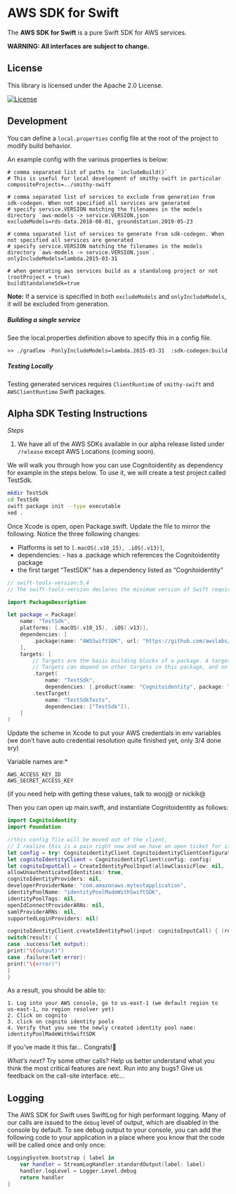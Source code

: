 # AWS SDK for Swift

The **AWS SDK for Swift** is a pure Swift SDK for AWS services.

**WARNING: All interfaces are subject to change.**

## License

This library is licensed under the Apache 2.0 License. 

[![License][apache-badge]][apache-url]

[apache-badge]: https://img.shields.io/badge/License-Apache%202.0-blue.svg
[apache-url]: LICENSE


## Development

You can define a `local.properties` config file at the root of the project to modify build behavior. 

An example config with the various properties is below:

```
# comma separated list of paths to `includeBuild()`
# This is useful for local development of smithy-swift in particular 
compositeProjects=../smithy-swift

# comma separated list of services to exclude from generation from sdk-codegen. When not specified all services are generated
# specify service.VERSION matching the filenames in the models directory `aws-models -> service.VERSION.json`
excludeModels=rds-data.2018-08-01, groundstation.2019-05-23 

# comma separated list of services to generate from sdk-codegen. When not specified all services are generated
# specify service.VERSION matching the filenames in the models directory `aws-models -> service.VERSION.json`.
onlyIncludeModels=lambda.2015-03-31

# when generating aws services build as a standalong project or not (rootProject = true)
buildStandaloneSdk=true
```

**Note:** If a service is specified in both `excludeModels` and `onlyIncludeModels`, it will be excluded from generation. 


##### Building a single service
See the local.properties definition above to specify this in a config file.

```
>> ./gradlew -PonlyIncludeModels=lambda.2015-03-31  :sdk-codegen:build
```

##### Testing Locally
Testing generated services requires `ClientRuntime` of `smithy-swift` and `AWSClientRuntime` Swift packages.

## Alpha SDK Testing Instructions
*Steps*

1. We have all of the AWS SDKs available in our alpha release listed under `/release` except AWS Locations (coming soon).

We will walk you through how you can use Cognitoidentity  as dependency for example in the steps below.  To use it, we will create a test project called TestSdk.

```bash
mkdir TestSdk
cd TestSdk
swift package init --type executable
xed .
```

Once Xcode is open, open Package.swift.  Update the file to mirror the following.  Notice the three following changes:

* Platforms is set to `[.macOS(.v10_15), .iOS(.v13)]`,
* dependencies: - has a .package which references the Cognitoidentity package
* the first target “TestSDK” has a dependency listed as “Cognitoidentity”

```swift
// swift-tools-version:5.4
// The swift-tools-version declares the minimum version of Swift required to build this package.

import PackageDescription

let package = Package(
    name: "TestSdk",
    platforms: [.macOS(.v10_15), .iOS(.v13)],
    dependencies: [
        .package(name: "AWSSwiftSDK", url: "https://github.com/awslabs/aws-sdk-swift", from: "1.0.0"),
    ],
    targets: [
        // Targets are the basic building blocks of a package. A target can define a module or a test suite.
        // Targets can depend on other targets in this package, and on products in packages this package depends on.
        .target(
            name: "TestSdk",
            dependencies: [.product(name: "Cognitoidentity", package: "AWSSwiftSDK")]),
        .testTarget(
            name: "TestSdkTests",
            dependencies: ["TestSdk"]),
    ]
)
```

Update the scheme in Xcode to put your AWS credentials in env variables (we don’t have auto credential resolution quite finished yet, only 3/4 done sry)

Variable names are:*
```
AWS_ACCESS_KEY_ID
AWS_SECRET_ACCESS_KEY
```
(if you need help with getting these values, talk to wooj@ or nickik@

Then you can open up main.swift, and instantiate Cognitoidentity as follows:

```swift
import Cognitoidentity
import Foundation

//this config file will be moved out of the client,
// I realize this is a pain right now and we have an open ticket for it.
let config = try! CognitoidentityClient.CognitoidentityClientConfiguration.default()
let cognitoIdentityClient = CognitoidentityClient(config: config)
let cognitoInputCall = CreateIdentityPoolInput(allowClassicFlow: nil,
allowUnauthenticatedIdentities: true,
cognitoIdentityProviders: nil,
developerProviderName: "com.amazonaws.mytestapplication",
identityPoolName: "identityPoolMadeWithSwiftSDK",
identityPoolTags: nil,
openIdConnectProviderARNs: nil,
samlProviderARNs: nil,
supportedLoginProviders: nil)

cognitoIdentityClient.createIdentityPool(input: cognitoInputCall) { (result) in
switch(result) {
case .success(let output):
print("\(output)")
case .failure(let error):
print("\(error)")
}
}
```

As a result, you should be able to:

    1. Log into your AWS console, go to us-east-1 (we default region to us-east-1, no region resolver yet)
    2. Click on cognito
    3. click on cognito identity pools
    4. Verify that you see the newly created identity pool name: identityPoolMadeWithSwiftSDK


If you’ve made it this far... Congrats!🎉

*What’s next?*
Try some other calls?  Help us better understand what you think the most critical features are next.  Run into any bugs? Give us feedback on the call-site interface. etc...

## Logging
The AWS SDK for Swift uses SwiftLog for high performant logging.  Many of our calls are issued to the `debug` level of output, which are disabled in the console by default.  To see debug output to your console, you can add the following code to your application in a place where you know that the code will be called once and only once:
```swift
LoggingSystem.bootstrap { label in
    var handler = StreamLogHandler.standardOutput(label: label)
    handler.logLevel = Logger.Level.debug
    return handler
}
```